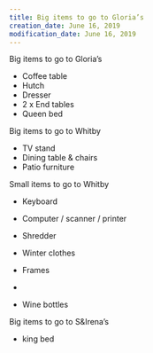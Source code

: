 ```yaml
---
title: Big items to go to Gloria’s
creation_date: June 16, 2019
modification_date: June 16, 2019
---
```



Big items to go to Gloria’s
- Coffee table
- Hutch 
- Dresser
- 2 x End tables 
- Queen bed

Big items to go to Whitby
- TV stand
- Dining table & chairs 
- Patio furniture 

Small items to go to Whitby
- Keyboard
- Computer / scanner / printer 
- Shredder 
- Winter clothes
- Frames

- 

- Wine bottles 

Big items to go to S&Irena’s
- king bed


